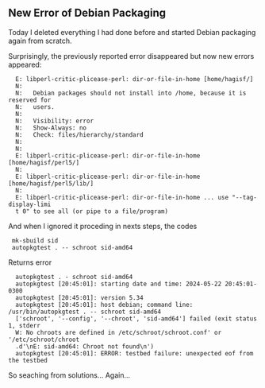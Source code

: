 ## New Error of Debian Packaging

Today I deleted everything I had done before and started Debian packaging again from scratch.

Surprisingly, the previously reported error disappeared but now new errors appeared:
```
  E: libperl-critic-plicease-perl: dir-or-file-in-home [home/hagisf/]
  N:
  N:   Debian packages should not install into /home, because it is reserved for
  N:   users.
  N:
  N:   Visibility: error
  N:   Show-Always: no
  N:   Check: files/hierarchy/standard
  N:
  N:
  E: libperl-critic-plicease-perl: dir-or-file-in-home [home/hagisf/perl5/]
  N:
  E: libperl-critic-plicease-perl: dir-or-file-in-home [home/hagisf/perl5/lib/]
  N:
  E: libperl-critic-plicease-perl: dir-or-file-in-home ... use "--tag-display-limi
  t 0" to see all (or pipe to a file/program)
```
 And when I ignored it proceding in nexts steps, the codes
 ```
  mk-sbuild sid
  autopkgtest . -- schroot sid-amd64
```
Returns error
```
  autopkgtest . - schroot sid-amd64
  autopkgtest [20:45:01]: starting date and time: 2024-05-22 20:45:01-0300
  autopkgtest [20:45:01]: version 5.34
  autopkgtest [20:45:01]: host debian; command line: /usr/bin/autopkgtest . -- schroot sid-amd64
  ['schroot', '--config', '--chroot', 'sid-amd64'] failed (exit status 1, stderr
  W: No chroots are defined in /etc/schroot/schroot.conf' or '/etc/schroot/chroot
  .d'\nE: sid-amd64: Chroot not found\n')
  autopkgtest [20:45:01]: ERROR: testbed failure: unexpected eof from the testbed
```
So seaching from solutions... Again...

